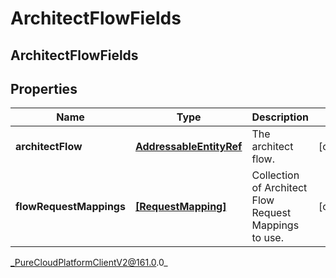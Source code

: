 # ArchitectFlowFields

## ArchitectFlowFields

## Properties

|Name | Type | Description | Notes|
|------------ | ------------- | ------------- | -------------|
| **architectFlow** | [**AddressableEntityRef**](AddressableEntityRef) | The architect flow. | [optional] |
| **flowRequestMappings** | [**[RequestMapping]**](RequestMapping) | Collection of Architect Flow Request Mappings to use. | [optional] |



_PureCloudPlatformClientV2@161.0.0_
